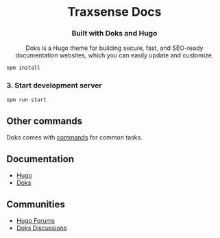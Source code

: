 <h1 align="center">
  Traxsense Docs
</h1>

<h3 align="center">
  Built with Doks and Hugo
</h3>

<p align="center">
  Doks is a Hugo theme for building secure, fast, and SEO-ready documentation websites, which you can easily update and customize.
</p>


```bash
npm install
```

### 3. Start development server

```bash
npm run start
```

## Other commands

Doks comes with [commands](https://getdoks.org/docs/prologue/commands/) for common tasks.

## Documentation

- [Hugo](https://gohugo.io/documentation/)
- [Doks](https://getdoks.org/)

## Communities

- [Hugo Forums](https://discourse.gohugo.io/)
- [Doks Discussions](https://github.com/h-enk/doks/discussions)
